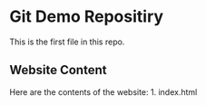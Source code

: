 # Git Demo Repositiry

This is the first file in this repo. 

## Website Content

Here are the contents of the website:
    1. index.html